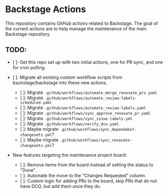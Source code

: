 # Backstage Actions

This repository contains GitHub actions related to Backstage. The goal of the
current actions are to help manage the maintenance of the main Backstage
repository.

## TODO:

- [ ]: Get this repo set up with two initial actions, one for PR sync, and one
  for cron polling.
- [ ]: Migrate all existing custom workflow scripts from backstage/backstage
  into these new actions.

  - [ ]: Migrate `.github/workflows/automate_merge_renovate_prs.yaml`
  - [ ]: Migrate `.github/workflows/automate_review-labels-scheduled.yaml`
  - [ ]: Migrate `.github/workflows/automate_review-labels.yaml`
  - [ ]: Migrate `.github/workflows/sync_approve_renovate_pr.yaml`
  - [ ]: Migrate `.github/workflows/sync_issue-labels.yml`
  - [ ]: Migrate `.github/workflows/verify_dco.yaml`
  - [ ]: Maybe migrate `.github/workflows/sync_dependabot-changesets.yml`?
  - [ ]: Maybe migrate `.github/workflows/sync_renovate-changesets.yml`?

- New features targeting the maintenance project board:
  - [ ]: Remove items from the board instead of setting the status to "Done".
  - [ ]: Automate the move to the "Changes Requested" column.
  - [ ]: Custom logic for adding PRs to the board, skip PRs that do not have
    DCO, but add them once they do.

